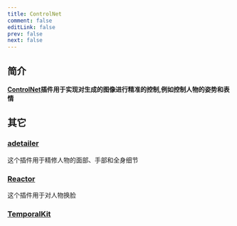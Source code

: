 ```yaml
---
title: ControlNet
comment: false
editLink: false
prev: false
next: false
---
```


## 简介

**[ControlNet](https://github.com/Mikubill/sd-webui-controlnet)插件用于实现对生成的图像进行精准的控制,例如控制人物的姿势和表情**


## 其它


### [adetailer](https://github.com/Bing-su/adetailer)

这个插件用于精修人物的面部、手部和全身细节

### [Reactor](https://github.com/Gourieff/sd-webui-reactor)

这个插件用于对人物换脸

<VidStack
src="https://www.youtube.com/watch?v=JFq-JcgsAS8"
title="VidStack YouTube Demo"
/>

### [TemporalKit](https://github.com/CiaraStrawberry/TemporalKit)
